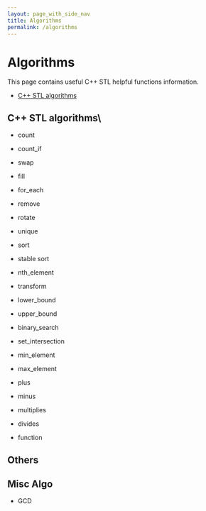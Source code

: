 ```yaml
---
layout: page_with_side_nav
title: Algorithms
permalink: /algorithms
---
```


# Algorithms
This page contains useful C++ STL helpful functions information. 
- [C++ STL algorithms](https://www.cplusplus.com/reference/algorithm/)

## C++ STL algorithms\

- count
- count_if
- swap
- fill
- for_each
- remove
- rotate
- unique
- sort
- stable sort
- nth_element
- transform

- lower_bound
- upper_bound
- binary_search
- set_intersection

- min_element
- max_element

- plus
- minus
- multiplies
- divides
- function


## Others


## Misc Algo
- GCD